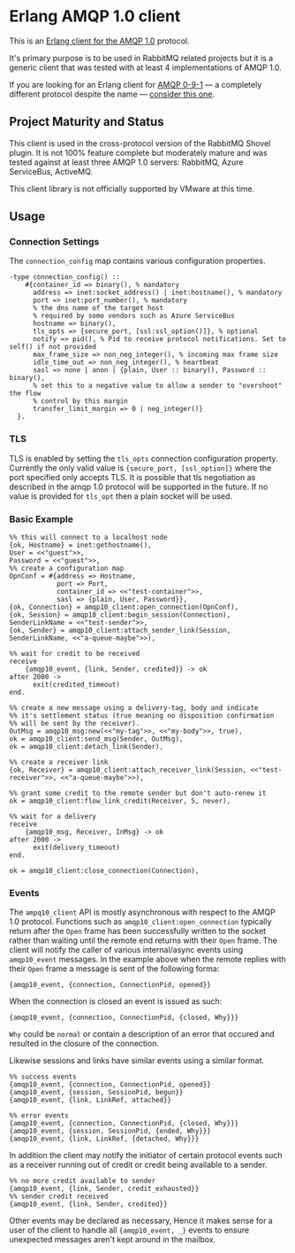 # Erlang AMQP 1.0 client

This is an [Erlang client for the AMQP 1.0](https://www.amqp.org/resources/specifications) protocol.

It's primary purpose is to be used in RabbitMQ related projects but it is a
generic client that was tested with at least 4 implementations of AMQP 1.0.

If you are looking for an Erlang client for [AMQP 0-9-1](https://www.rabbitmq.com/tutorials/amqp-concepts.html) — a completely different
protocol despite the name — [consider this one](https://github.com/rabbitmq/rabbitmq-erlang-client).

## Project Maturity and Status

This client is used in the cross-protocol version of the RabbitMQ Shovel plugin. It is not 100%
feature complete but moderately mature and was tested against at least three AMQP 1.0 servers:
RabbitMQ, Azure ServiceBus, ActiveMQ.

This client library is not officially supported by VMware at this time.

## Usage

### Connection Settings

The `connection_config` map contains various configuration properties.

```
-type connection_config() ::
    #{container_id => binary(), % mandatory
      address => inet:socket_address() | inet:hostname(), % mandatory
      port => inet:port_number(), % mandatory
      % the dns name of the target host
      % required by some vendors such as Azure ServiceBus
      hostname => binary(),
      tls_opts => {secure_port, [ssl:ssl_option()]}, % optional
      notify => pid(), % Pid to receive protocol notifications. Set to self() if not provided
      max_frame_size => non_neg_integer(), % incoming max frame size
      idle_time_out => non_neg_integer(), % heartbeat
      sasl => none | anon | {plain, User :: binary(), Password :: binary(),
      % set this to a negative value to allow a sender to "overshoot" the flow
      % control by this margin
      transfer_limit_margin => 0 | neg_integer()}
  }.

```

### TLS

TLS is enabled by setting the `tls_opts` connection configuration property.
Currently the only valid value is `{secure_port, [ssl_option]}` where the port
specified only accepts TLS. It is possible that tls negotiation as described
in the amqp 1.0 protocol will be supported in the future. If no value is provided
for `tls_opt` then a plain socket will be used.


### Basic Example

```
%% this will connect to a localhost node
{ok, Hostname} = inet:gethostname(),
User = <<"guest">>,
Password = <<"guest">>,
%% create a configuration map
OpnConf = #{address => Hostname,
            port => Port,
            container_id => <<"test-container">>,
            sasl => {plain, User, Password}},
{ok, Connection} = amqp10_client:open_connection(OpnConf),
{ok, Session} = amqp10_client:begin_session(Connection),
SenderLinkName = <<"test-sender">>,
{ok, Sender} = amqp10_client:attach_sender_link(Session, SenderLinkName, <<"a-queue-maybe">>),

%% wait for credit to be received
receive
    {amqp10_event, {link, Sender, credited}} -> ok
after 2000 ->
      exit(credited_timeout)
end.

%% create a new message using a delivery-tag, body and indicate
%% it's settlement status (true meaning no disposition confirmation
%% will be sent by the receiver).
OutMsg = amqp10_msg:new(<<"my-tag">>, <<"my-body">>, true),
ok = amqp10_client:send_msg(Sender, OutMsg),
ok = amqp10_client:detach_link(Sender),

%% create a receiver link
{ok, Receiver} = amqp10_client:attach_receiver_link(Session, <<"test-receiver">>, <<"a-queue-maybe">>),

%% grant some credit to the remote sender but don't auto-renew it
ok = amqp10_client:flow_link_credit(Receiver, 5, never),

%% wait for a delivery
receive
    {amqp10_msg, Receiver, InMsg} -> ok
after 2000 ->
      exit(delivery_timeout)
end.

ok = amqp10_client:close_connection(Connection),
```


### Events

The `ampq10_client` API is mostly asynchronous with respect to the AMQP 1.0
protocol. Functions such as `amqp10_client:open_connection` typically return
after the `Open` frame has been successfully written to the socket rather than
waiting until the remote end returns with their `Open` frame. The client will
notify the caller of various internal/async events using `amqp10_event`
messages. In the example above when the remote replies with their `Open` frame
a message is sent of the following forma:

```
{amqp10_event, {connection, ConnectionPid, opened}}
```

When the connection is closed an event is issued as such:

```
{amqp10_event, {connection, ConnectionPid, {closed, Why}}}
```

`Why` could be `normal` or contain a description of an error that occured
and resulted in the closure of the connection.

Likewise sessions and links have similar events using a similar format.

```
%% success events
{amqp10_event, {connection, ConnectionPid, opened}}
{amqp10_event, {session, SessionPid, begun}}
{amqp10_event, {link, LinkRef, attached}}
```

```
%% error events
{amqp10_event, {connection, ConnectionPid, {closed, Why}}}
{amqp10_event, {session, SessionPid, {ended, Why}}}
{amqp10_event, {link, LinkRef, {detached, Why}}}
```

In addition the client may notify the initiator of certain protocol
events such as a receiver running out of credit or credit being available
to a sender.

```
%% no more credit available to sender
{amqp10_event, {link, Sender, credit_exhausted}}
%% sender credit received
{amqp10_event, {link, Sender, credited}}
```

Other events may be declared as necessary, Hence it makes sense for a user
of the client to handle all `{amqp10_event, _}` events to ensure unexpected
messages aren't kept around in the mailbox.
